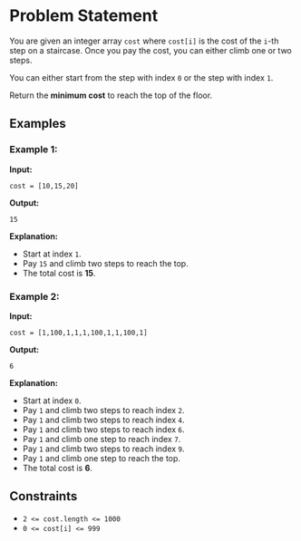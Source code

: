 # Problem Statement

You are given an integer array `cost` where `cost[i]` is the cost of the `i`-th step on a staircase. Once you pay the cost, you can either climb one or two steps.

You can either start from the step with index `0` or the step with index `1`.

Return the **minimum cost** to reach the top of the floor.

## Examples

### Example 1:
**Input:**
```plaintext
cost = [10,15,20]
```
**Output:**
```plaintext
15
```
**Explanation:**  
- Start at index `1`.  
- Pay `15` and climb two steps to reach the top.  
- The total cost is **15**.

### Example 2:
**Input:**
```plaintext
cost = [1,100,1,1,1,100,1,1,100,1]
```
**Output:**
```plaintext
6
```
**Explanation:**  
- Start at index `0`.  
- Pay `1` and climb two steps to reach index `2`.  
- Pay `1` and climb two steps to reach index `4`.  
- Pay `1` and climb two steps to reach index `6`.  
- Pay `1` and climb one step to reach index `7`.  
- Pay `1` and climb two steps to reach index `9`.  
- Pay `1` and climb one step to reach the top.  
- The total cost is **6**.

## Constraints
- `2 <= cost.length <= 1000`
- `0 <= cost[i] <= 999`